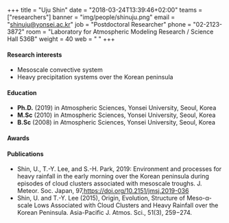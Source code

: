 +++
title = "Uju Shin"
date = "2018-03-24T13:39:46+02:00"
teams = ["researchers"]
banner = "img/people/shinuju.png"
email = "shinuju@yonsei.ac.kr"
job = "Postdoctoral Researcher"
phone = "02-2123-3872"
room = "Laboratory for Atmospheric Modeling Research / Science Hall 536B"
weight = 40
web = " "
+++

#### Research interests
+ Mesoscale convective system
+ Heavy precipitation systems over the Korean peninsula

#### Education
 + **Ph.D.** (2019) in Atmospheric Sciences, Yonsei University, Seoul, Korea
 + **M.Sc** (2010) in Atmospheric Sciences, Yonsei University, Seoul, Korea
 + **B.Sc** (2008) in Atmospheric Sciences, Yonsei University, Seoul, Korea

#### Awards

#### Publications
+ Shin, U., T.-Y. Lee, and S.-H. Park, 2019: Environment and processes for heavy rainfall in the early morning over the Korean peninsula during episodes of cloud clusters associated with mesoscale troughs. J. Meteor. Soc. Japan, 97,https://doi.org/10.2151/jmsj.2019-036
+ Shin, U. and T.-Y. Lee (2015), Origin, Evolution, Structure of Meso-α-scale Lows Associated with Cloud Clusters and Heavy Rainfall over the Korean Peninsula. Asia-Pacific J. Atmos. Sci., 51(3), 259−274.
